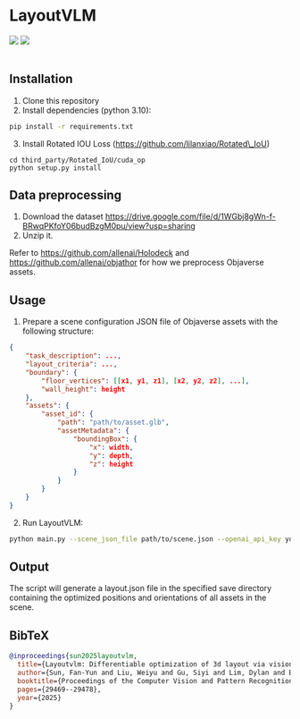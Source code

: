 # LayoutVLM

<div align="left">
    <a href="https://ai.stanford.edu/~sunfanyun/layoutvlm"><img src="https://img.shields.io/badge/🌐 Website-Visit-orange"></a>
    <a href=""><img src="https://img.shields.io/badge/arXiv-PDF-blue"></a>
</div>

<br>

## Installation

1. Clone this repository
2. Install dependencies (python 3.10):
```bash
pip install -r requirements.txt
```
3. Install Rotated IOU Loss (https://github.com/lilanxiao/Rotated\_IoU)
```
cd third_party/Rotated_IoU/cuda_op
python setup.py install
````

## Data preprocessing
1. Download the dataset https://drive.google.com/file/d/1WGbj8gWn-f-BRwqPKfoY06budBzgM0pu/view?usp=sharing
2. Unzip it.

Refer to https://github.com/allenai/Holodeck and https://github.com/allenai/objathor for how we preprocess Objaverse assets.

## Usage

1. Prepare a scene configuration JSON file of Objaverse assets with the following structure:
```json
{
    "task_description": ...,
    "layout_criteria": ...,
    "boundary": {
        "floor_vertices": [[x1, y1, z1], [x2, y2, z2], ...],
        "wall_height": height
    },
    "assets": {
        "asset_id": {
            "path": "path/to/asset.glb",
            "assetMetadata": {
                "boundingBox": {
                    "x": width,
                    "y": depth,
                    "z": height
                }
            }
        }
    }
}
```

2. Run LayoutVLM:
```bash
python main.py --scene_json_file path/to/scene.json --openai_api_key your_api_key
```

## Output
The script will generate a layout.json file in the specified save directory containing the optimized positions and orientations of all assets in the scene.

## BibTeX
```bibtex
@inproceedings{sun2025layoutvlm,
  title={Layoutvlm: Differentiable optimization of 3d layout via vision-language models},
  author={Sun, Fan-Yun and Liu, Weiyu and Gu, Siyi and Lim, Dylan and Bhat, Goutam and Tombari, Federico and Li, Manling and Haber, Nick and Wu, Jiajun},
  booktitle={Proceedings of the Computer Vision and Pattern Recognition Conference},
  pages={29469--29478},
  year={2025}
}
```
